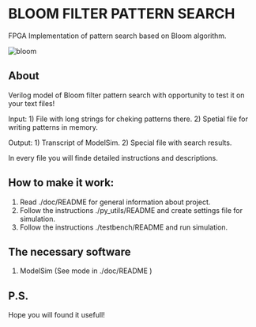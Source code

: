 # BLOOM FILTER PATTERN SEARCH
FPGA Implementation of pattern search based on Bloom algorithm.

![bloom](https://github.com/m1a1x1/Bloom_pattern_search/blob/master/bloom.jpg)

## About
Verilog model of Bloom filter pattern search with opportunity to test
it on your text files!

Input: 1) File with long strings for cheking patterns there.
       2) Spetial file for writing patterns in memory.

Output: 1) Transcript of ModelSim.
        2) Special file with search results.

In every file you will finde detailed instructions
and descriptions.

## How to make it work:

  1) Read ./doc/README for general information about project.
  2) Follow the instructions ./py_utils/README and create settings
     file for simulation.
  3) Follow the instructions ./testbench/README and run simulation. 

## The necessary software

  1) ModelSim (See mode in ./doc/README )

## P.S.

Hope you will found it usefull!
